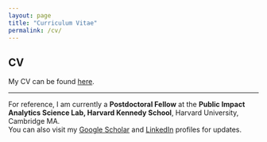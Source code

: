 ```yaml
---
layout: page
title: "Curriculum Vitae"
permalink: /cv/
---
```


## CV
My CV can be found [here](https://www.dropbox.com/scl/fi/5tyh5263ycl0yfbla45hl/CV_2025.pdf?rlkey=qa3uusvmidllv00z13vnsiznp&st=dgvl6pjn&dl=0).

---

For reference, I am currently a **Postdoctoral Fellow** at the **Public Impact Analytics Science Lab, Harvard Kennedy School**, Harvard University, Cambridge MA.  
You can also visit my [Google Scholar](https://scholar.google.com/citations?user=Di4VDJgAAAAJ) and [LinkedIn](https://www.linkedin.com/in/hossein-hejazian-1ab60053/) profiles for updates.
